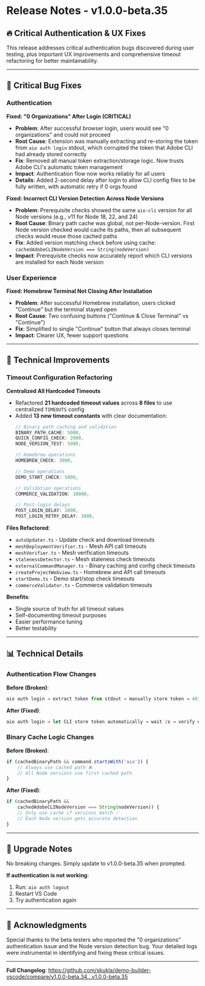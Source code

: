 # Release Notes - v1.0.0-beta.35

## 🔥 Critical Authentication & UX Fixes

This release addresses critical authentication bugs discovered during user testing, plus important UX improvements and comprehensive timeout refactoring for better maintainability.

---

## 🐛 Critical Bug Fixes

### Authentication

**Fixed: "0 Organizations" After Login (CRITICAL)**
- **Problem**: After successful browser login, users would see "0 organizations" and could not proceed
- **Root Cause**: Extension was manually extracting and re-storing the token from `aio auth login` stdout, which corrupted the token that Adobe CLI had already stored correctly
- **Fix**: Removed all manual token extraction/storage logic. Now trusts Adobe CLI's automatic token management
- **Impact**: Authentication flow now works reliably for all users
- **Details**: Added 2-second delay after login to allow CLI config files to be fully written, with automatic retry if 0 orgs found

**Fixed: Incorrect CLI Version Detection Across Node Versions**
- **Problem**: Prerequisite checks showed the same `aio-cli` version for all Node versions (e.g., v11 for Node 18, 22, and 24)
- **Root Cause**: Binary path cache was global, not per-Node-version. First Node version checked would cache its paths, then all subsequent checks would reuse those cached paths
- **Fix**: Added version matching check before using cache: `cachedAdobeCLINodeVersion === String(nodeVersion)`
- **Impact**: Prerequisite checks now accurately report which CLI versions are installed for each Node version

### User Experience

**Fixed: Homebrew Terminal Not Closing After Installation**
- **Problem**: After successful Homebrew installation, users clicked "Continue" but the terminal stayed open
- **Root Cause**: Two confusing buttons ("Continue & Close Terminal" vs "Continue")
- **Fix**: Simplified to single "Continue" button that always closes terminal
- **Impact**: Clearer UX, fewer support questions

---

## 🔧 Technical Improvements

### Timeout Configuration Refactoring

**Centralized All Hardcoded Timeouts**
- Refactored **21 hardcoded timeout values** across **8 files** to use centralized `TIMEOUTS` config
- Added **13 new timeout constants** with clear documentation:
  ```typescript
  // Binary path caching and validation
  BINARY_PATH_CACHE: 5000,
  QUICK_CONFIG_CHECK: 2000,
  NODE_VERSION_TEST: 5000,
  
  // Homebrew operations
  HOMEBREW_CHECK: 3000,
  
  // Demo operations
  DEMO_START_CHECK: 5000,
  
  // Validation operations
  COMMERCE_VALIDATION: 10000,
  
  // Post-login delays
  POST_LOGIN_DELAY: 2000,
  POST_LOGIN_RETRY_DELAY: 3000,
  ```

**Files Refactored**:
- `autoUpdater.ts` - Update check and download timeouts
- `meshDeploymentVerifier.ts` - Mesh API call timeouts
- `meshVerifier.ts` - Mesh verification timeouts
- `stalenessDetector.ts` - Mesh staleness check timeouts
- `externalCommandManager.ts` - Binary caching and config check timeouts
- `createProjectWebview.ts` - Homebrew and API call timeouts
- `startDemo.ts` - Demo start/stop check timeouts
- `commerceValidator.ts` - Commerce validation timeouts

**Benefits**:
- Single source of truth for all timeout values
- Self-documenting timeout purposes
- Easier performance tuning
- Better testability

---

## 📊 Technical Details

### Authentication Flow Changes

**Before (Broken)**:
```typescript
aio auth login → extract token from stdout → manually store token → 401 errors ❌
```

**After (Fixed)**:
```typescript
aio auth login → let CLI store token automatically → wait 2s → verify orgs → ✅
```

### Binary Cache Logic Changes

**Before (Broken)**:
```typescript
if (cachedBinaryPath && command.startsWith('aio')) {
    // Always use cached path ❌
    // All Node versions use first cached path
}
```

**After (Fixed)**:
```typescript
if (cachedBinaryPath && 
    cachedAdobeCLINodeVersion === String(nodeVersion)) {
    // Only use cache if versions match ✅
    // Each Node version gets accurate detection
}
```

---

## 🔄 Upgrade Notes

No breaking changes. Simply update to v1.0.0-beta.35 when prompted.

**If authentication is not working**:
1. Run: `aio auth logout`
2. Restart VS Code
3. Try authentication again

---

## 🙏 Acknowledgments

Special thanks to the beta testers who reported the "0 organizations" authentication issue and the Node version detection bug. Your detailed logs were instrumental in identifying and fixing these critical issues.

---

**Full Changelog**: https://github.com/skukla/demo-builder-vscode/compare/v1.0.0-beta.34...v1.0.0-beta.35

